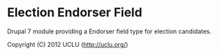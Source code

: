 Election Endorser Field
=======================
Drupal 7 module providing a Endorser field type for election candidates.

Copyright (C) 2012 UCLU (http://uclu.org/)
